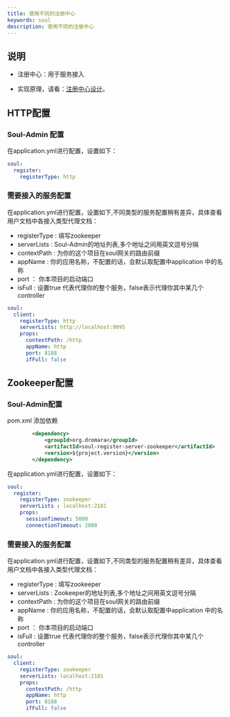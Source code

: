 ```yaml
---
title: 使用不同的注册中心
keywords: soul
description: 使用不同的注册中心
---
```


## 说明

* 注册中心：用于服务接入

* 实现原理，请看：[注册中心设计](../register-center-design)。

## HTTP配置
### Soul-Admin 配置
在application.yml进行配置，设置如下：

```yaml
soul:
  register:
    registerType: http
```

### 需要接入的服务配置
在application.yml进行配置，设置如下,不同类型的服务配置稍有差异，具体查看用户文档中各接入类型代理文档：

- registerType : 填写zookeeper
- serverLists : Soul-Admin的地址列表,多个地址之间用英文逗号分隔
- contextPath : 为你的这个项目在soul网关的路由前缀
- appName : 你的应用名称，不配置的话，会默认取配置中application 中的名称
- port ： 你本项目的启动端口
- isFull : 设置true 代表代理你的整个服务，false表示代理你其中某几个controller

```yaml
soul:
  client:
    registerType: http
    serverLists: http://localhost:9095
    props:
      contextPath: /http
      appName: http
      port: 8188
      ifFull: false
```

## Zookeeper配置
### Soul-Admin配置
pom.xml 添加依赖

```xml
        <dependency>
            <groupId>org.dromara</groupId>
            <artifactId>soul-register-server-zookeeper</artifactId>
            <version>${project.version}</version>
        </dependency>
```

在application.yml进行配置，设置如下：

```yaml
soul:
  register:
    registerType: zookeeper
    serverLists : localhost:2181
    props:
      sessionTimeout: 5000
      connectionTimeout: 2000
```

### 需要接入的服务配置
在application.yml进行配置，设置如下,不同类型的服务配置稍有差异，具体查看用户文档中各接入类型代理文档：

- registerType : 填写zookeeper
- serverLists : Zookeeper的地址列表,多个地址之间用英文逗号分隔
- contextPath : 为你的这个项目在soul网关的路由前缀
- appName : 你的应用名称，不配置的话，会默认取配置中application 中的名称
- port ： 你本项目的启动端口
- isFull : 设置true 代表代理你的整个服务，false表示代理你其中某几个controller

```yaml
soul:
  client:
    registerType: zookeeper
    serverLists: localhost:2181
    props:
      contextPath: /http
      appName: http
      port: 8188
      ifFull: false
```